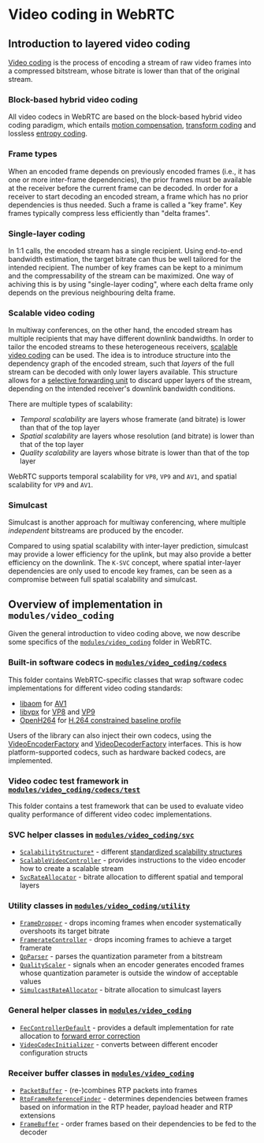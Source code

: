 <?% config.freshness.owner = 'brandtr' %?>
<?% config.freshness.reviewed = '2021-04-15' %?>

# Video coding in WebRTC

## Introduction to layered video coding

[Video coding][video-coding-wiki] is the process of encoding a stream of raw
video frames into a compressed bitstream, whose bitrate is lower than that of
the original stream.

### Block-based hybrid video coding

All video codecs in WebRTC are based on the block-based hybrid video coding
paradigm, which entails [motion compensation][motion-compensation-wiki],
[transform coding][transform-coding-wiki] and lossless
[entropy coding][entropy-coding-wiki].

### Frame types

When an encoded frame depends on previously encoded frames (i.e., it has one or
more inter-frame dependencies), the prior frames must be available at the
receiver before the current frame can be decoded. In order for a receiver to
start decoding an encoded stream, a frame which has no prior dependencies is
thus needed. Such a frame is called a "key frame". Key frames typically compress
less efficiently than "delta frames".

### Single-layer coding

In 1:1 calls, the encoded stream has a single recipient. Using end-to-end
bandwidth estimation, the target bitrate can thus be well tailored for the
intended recipient. The number of key frames can be kept to a minimum and the
compressability of the stream can be maximized. One way of achiving this is by
using "single-layer coding", where each delta frame only depends on the previous
neighbouring delta frame.

### Scalable video coding

In multiway conferences, on the other hand, the encoded stream has multiple
recipients that may have different downlink bandwidths. In order to tailor the
encoded streams to these heterogeneous receivers,
[scalable video coding][svc-wiki] can be used. The idea is to introduce
structure into the dependency graph of the encoded stream, such that _layers_ of
the full stream can be decoded with only lower layers available. This structure
allows for a [selective forwarding unit][sfu-webrtc-glossary] to discard upper
layers of the stream, depending on the intended receiver's downlink bandwidth
conditions.

There are multiple types of scalability:

* _Temporal scalability_ are layers whose framerate (and bitrate) is lower than that of the top layer
* _Spatial scalability_ are layers whose resolution (and bitrate) is lower than that of the top layer
* _Quality scalability_ are layers whose bitrate is lower than that of the top layer

WebRTC supports temporal scalability for `VP8`, `VP9` and `AV1`, and spatial
scalability for `VP9` and `AV1`.

### Simulcast

Simulcast is another approach for multiway conferencing, where multiple
_independent_ bitstreams are produced by the encoder.

Compared to using spatial scalability with inter-layer prediction, simulcast may
provide a lower efficiency for the uplink, but may also provide a better
efficiency on the downlink. The `K-SVC` concept, where spatial inter-layer
dependencies are only used to encode key frames, can be seen as a compromise
between full spatial scalability and simulcast.

## Overview of implementation in `modules/video_coding`

Given the general introduction to video coding above, we now describe some
specifics of the [`modules/video_coding`][modules-video-coding] folder in WebRTC.

### Built-in software codecs in [`modules/video_coding/codecs`][modules-video-coding-codecs]

This folder contains WebRTC-specific classes that wrap software codec
implementations for different video coding standards:

* [libaom][libaom-src] for [AV1][av1-spec]
* [libvpx][libvpx-src] for [VP8][vp8-spec] and [VP9][vp9-spec]
* [OpenH264][openh264-src] for [H.264 constrained baseline profile][h264-spec]

Users of the library can also inject their own codecs, using the
[VideoEncoderFactory][video-encoder-factory-interface] and
[VideoDecoderFactory][video-decoder-factory-interface] interfaces. This is how
platform-supported codecs, such as hardware backed codecs, are implemented.

### Video codec test framework in [`modules/video_coding/codecs/test`][modules-video-coding-codecs-test]

This folder contains a test framework that can be used to evaluate video quality
performance of different video codec implementations.

### SVC helper classes in [`modules/video_coding/svc`][modules-video-coding-svc]

*   [`ScalabilityStructure*`][scalabilitystructure] - different
    [standardized scalability structures][scalability-structure-spec]
*   [`ScalableVideoController`][scalablevideocontroller] - provides instructions to the video encoder how
    to create a scalable stream
*   [`SvcRateAllocator`][svcrateallocator] - bitrate allocation to different spatial and temporal
    layers

### Utility classes in [`modules/video_coding/utility`][modules-video-coding-utility]

*   [`FrameDropper`][framedropper] - drops incoming frames when encoder systematically
    overshoots its target bitrate
*   [`FramerateController`][frameratecontroller] - drops incoming frames to achieve a target framerate
*   [`QpParser`][qpparser] - parses the quantization parameter from a bitstream
*   [`QualityScaler`][qualityscaler] - signals when an encoder generates encoded frames whose
    quantization parameter is outside the window of acceptable values
*   [`SimulcastRateAllocator`][simulcastrateallocator] - bitrate allocation to simulcast layers

### General helper classes in [`modules/video_coding`][modules-video-coding]

*   [`FecControllerDefault`][feccontrollerdefault] - provides a default implementation for rate
    allocation to [forward error correction][fec-wiki]
*   [`VideoCodecInitializer`][videocodecinitializer] - converts between different encoder configuration
    structs

### Receiver buffer classes in [`modules/video_coding`][modules-video-coding]

*   [`PacketBuffer`][packetbuffer] - (re-)combines RTP packets into frames
*   [`RtpFrameReferenceFinder`][rtpframereferencefinder] - determines dependencies between frames based on information in the RTP header, payload header and RTP extensions
*   [`FrameBuffer`][framebuffer] - order frames based on their dependencies to be fed to the decoder

[video-coding-wiki]: https://en.wikipedia.org/wiki/Video_coding_format
[motion-compensation-wiki]: https://en.wikipedia.org/wiki/Motion_compensation
[transform-coding-wiki]: https://en.wikipedia.org/wiki/Transform_coding
[motion-vector-wiki]: https://en.wikipedia.org/wiki/Motion_vector
[mpeg-wiki]: https://en.wikipedia.org/wiki/Moving_Picture_Experts_Group
[svc-wiki]: https://en.wikipedia.org/wiki/Scalable_Video_Coding
[sfu-webrtc-glossary]: https://webrtcglossary.com/sfu/
[libvpx-src]: https://chromium.googlesource.com/webm/libvpx/
[libaom-src]: https://aomedia.googlesource.com/aom/
[openh264-src]: https://github.com/cisco/openh264
[vp8-spec]: https://tools.ietf.org/html/rfc6386
[vp9-spec]: https://storage.googleapis.com/downloads.webmproject.org/docs/vp9/vp9-bitstream-specification-v0.6-20160331-draft.pdf
[av1-spec]: https://aomediacodec.github.io/av1-spec/
[h264-spec]: https://www.itu.int/rec/T-REC-H.264-201906-I/en
[video-encoder-factory-interface]: https://source.chromium.org/chromium/chromium/src/+/master:third_party/webrtc/api/video_codecs/video_encoder_factory.h;l=27;drc=afadfb24a5e608da6ae102b20b0add53a083dcf3
[video-decoder-factory-interface]: https://source.chromium.org/chromium/chromium/src/+/master:third_party/webrtc/api/video_codecs/video_decoder_factory.h;l=27;drc=49c293f03d8f593aa3aca282577fcb14daa63207
[scalability-structure-spec]: https://w3c.github.io/webrtc-svc/#scalabilitymodes*
[fec-wiki]: https://en.wikipedia.org/wiki/Error_correction_code#Forward_error_correction
[entropy-coding-wiki]: https://en.wikipedia.org/wiki/Entropy_encoding
[modules-video-coding]: https://source.chromium.org/chromium/chromium/src/+/master:third_party/webrtc/modules/video_coding/
[modules-video-coding-codecs]: https://source.chromium.org/chromium/chromium/src/+/master:third_party/webrtc/modules/video_coding/codecs/
[modules-video-coding-codecs-test]: https://source.chromium.org/chromium/chromium/src/+/master:third_party/webrtc/modules/video_coding/codecs/test/
[modules-video-coding-svc]: https://source.chromium.org/chromium/chromium/src/+/master:third_party/webrtc/modules/video_coding/svc/
[modules-video-coding-utility]: https://source.chromium.org/chromium/chromium/src/+/master:third_party/webrtc/modules/video_coding/utility/
[scalabilitystructure]: https://source.chromium.org/chromium/chromium/src/+/master:third_party/webrtc/modules/video_coding/svc/create_scalability_structure.h?q=CreateScalabilityStructure
[scalablevideocontroller]: https://source.chromium.org/chromium/chromium/src/+/master:third_party/webrtc/modules/video_coding/svc/scalable_video_controller.h?q=ScalableVideoController
[svcrateallocator]: https://source.chromium.org/chromium/chromium/src/+/master:third_party/webrtc/modules/video_coding/svc/svc_rate_allocator.h?q=SvcRateAllocator
[framedropper]: https://source.chromium.org/chromium/chromium/src/+/master:third_party/webrtc/modules/video_coding/utility/frame_dropper.h?q=FrameDropper
[frameratecontroller]: https://source.chromium.org/chromium/chromium/src/+/master:third_party/webrtc/modules/video_coding/utility/framerate_controller.h?q=FramerateController
[qpparser]: https://source.chromium.org/chromium/chromium/src/+/master:third_party/webrtc/modules/video_coding/utility/qp_parser.h?q=QpParser
[qualityscaler]: https://source.chromium.org/chromium/chromium/src/+/master:third_party/webrtc/modules/video_coding/utility/quality_scaler.h?q=QualityScaler
[simulcastrateallocator]: https://source.chromium.org/chromium/chromium/src/+/master:third_party/webrtc/modules/video_coding/utility/simulcast_rate_allocator.h?q=SimulcastRateAllocator
[feccontrollerdefault]: https://source.chromium.org/chromium/chromium/src/+/master:third_party/webrtc/modules/video_coding/fec_controller_default.h?q=FecControllerDefault
[videocodecinitializer]: https://source.chromium.org/chromium/chromium/src/+/master:third_party/webrtc/modules/video_coding/include/video_codec_initializer.h?q=VideoCodecInitializer
[packetbuffer]: https://source.chromium.org/chromium/chromium/src/+/master:third_party/webrtc/modules/video_coding/packet_buffer.h?q=PacketBuffer
[rtpframereferencefinder]: https://source.chromium.org/chromium/chromium/src/+/master:third_party/webrtc/modules/video_coding/rtp_frame_reference_finder.h?q=RtpFrameReferenceFinder
[framebuffer]: https://source.chromium.org/chromium/chromium/src/+/master:third_party/webrtc/modules/video_coding/frame_buffer2.h?q=FrameBuffer
